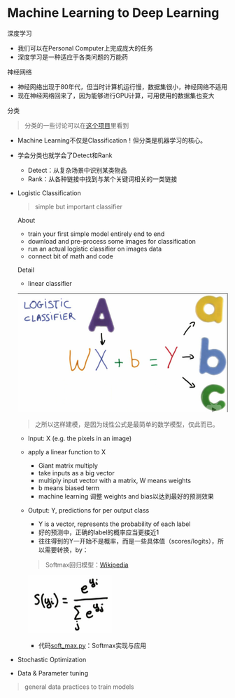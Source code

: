 # Machine Learning to Deep Learning

深度学习
- 我们可以在Personal Computer上完成庞大的任务
- 深度学习是一种适应于各类问题的万能药

神经网络
- 神经网络出现于80年代，但当时计算机运行慢，数据集很小，神经网络不适用
- 现在神经网络回来了，因为能够进行GPU计算，可用使用的数据集也变大

分类

> 分类的一些讨论可以在[这个项目](https://github.com/ahangchen/GoogleML/blob/master/note/lesson-2-viz/README.md)里看到

- Machine Learning不仅是Classification！但分类是机器学习的核心。
- 学会分类也就学会了Detect和Rank
  - Detect：从复杂场景中识别某类物品
  - Rank：从各种链接中找到与某个关键词相关的一类链接


- Logistic Classification
    > simple but important classifier
     
    About
    
    - train your first simple model entirely end to end
    - download and pre-process some images for classification
    - run an actual logistic classifier on images data
    - connect bit of math and code
    
    Detail
    - linear classifier
    
    ![](../../res/logistic.png)
    
    > 之所以这样建模，是因为线性公式是最简单的数学模型，仅此而已。
    
    - Input: X (e.g. the pixels in an image)
    - apply a linear function to X
      - Giant matrix multiply 
      - take inputs as a big vector 
      - multiply input vector with a matrix, W means weights
      - b means biased term
      - machine learning 调整 weights and bias以达到最好的预测效果
    - Output: Y, predictions for per output class
      - Y is a vector, represents the probability of each label
      - 好的预测中，正确的label的概率应当更接近1
      - 往往得到的Y一开始不是概率，而是一些具体值（scores/logits），所以需要转换，by：
      
      > Softmax回归模型：[Wikipedia](http://ufldl.stanford.edu/wiki/index.php/Softmax%E5%9B%9E%E5%BD%92) 
      
      ![](../../res/softmax.png)
      
      - 代码[soft_max.py](../../src/soft_max.py)：Softmax实现与应用
      
    

- Stochastic Optimization
- Data & Parameter tuning

> general data practices to train models
